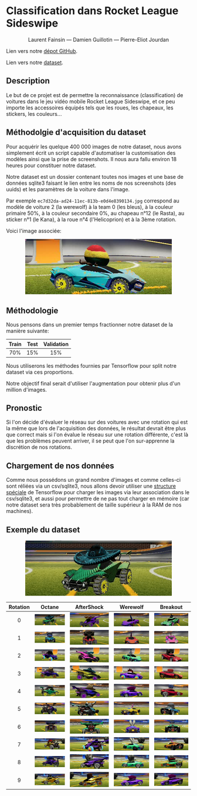# Classification dans Rocket League Sideswipe

<p align="center">
Laurent Fainsin &mdash;
Damien Guillotin &mdash;
Pierre-Eliot Jourdan
</p>

Lien vers notre [dépot GitHub](https://github.com/Tocard-Inc/Deep-Learning).

Lien vers notre [dataset](https://fainsil.users.inpt.fr/content/DL/dataset.zip).

## Description

Le but de ce projet est de permettre la reconnaissance (classification) de voitures dans le jeu vidéo mobile Rocket League Sideswipe, et ce peu importe les accessoires équipés tels que les roues, les chapeaux, les stickers, les couleurs...

## Méthodolgie d'acquisition du dataset

Pour acquérir les quelque 400 000 images de notre dataset, nous avons simplement écrit un script capable d'automatiser la customisation des modèles ainsi que la prise de screenshots. Il nous aura fallu environ 18 heures pour constituer notre dataset.

Notre dataset est un dossier contenant toutes nos images et une base de données sqlite3 faisant le lien entre les noms de nos screenshots (des uuids) et les paramètres de la voiture dans l'image.

Par exemple `ec7d32da-ad24-11ec-813b-e0d4e8390134.jpg` correspond au modèle de voiture 2 (la werewolf) à la team 0 (les bleus), à la couleur primaire 50%, à la couleur secondaire 0%, au chapeau n°12 (le Rasta), au sticker n°1 (le Kana), à la roue n°4 (l'Helicoprion) et à la 3ème rotation.

Voici l'image associée:

<div align="center">
  <img src="image_methodo.jpg" />
</div>

## Méthodologie

Nous pensons dans un premier temps fractionner notre dataset de la manière suivante:

| Train | Test  | Validation |
| :---: | :---: | :--------: |
|  70%  |  15%  |    15%     |

Nous utiliserons les méthodes fournies par Tensorflow pour split notre dataset via ces proportions.

Notre objectif final serait d'utiliser l'augmentation pour obtenir plus d'un million d'images.

## Pronostic

Si l'on décide d'évaluer le réseau sur des voitures avec une rotation qui est la même que lors de l'acquisition des données, le résultat devrait être plus que correct mais si l'on évalue le réseau sur une rotation différente, c'est là que les problèmes peuvent arriver, il se peut que l'on sur-apprenne la discrétion de nos rotations.

## Chargement de nos données

Comme nous possédons un grand nombre d'images et comme celles-ci sont réliées via un csv/sqlite3, nous allons devoir utiliser une [structure spéciale](https://www.tensorflow.org/tutorials/load_data/csv#using_tfdata) de Tensorflow pour charger les images via leur association dans le csv/sqlite3, et aussi pour permettre de ne pas tout charger en mémoire (car notre dataset sera très probablement de taille supérieur à la RAM de nos machines).

## Exemple du dataset

<div align="center">
  <img src="demo_datas.gif" />
</div>

| Rotation |         Octane          |       AfterShock        |        Werewolf         |        Breakout         |
| :------: | :---------------------: | :---------------------: | :---------------------: | :---------------------: |
|    0     | ![](demo_datas/0_0.jpg) | ![](demo_datas/1_0.jpg) | ![](demo_datas/2_0.jpg) | ![](demo_datas/3_0.jpg) |
|    1     | ![](demo_datas/0_1.jpg) | ![](demo_datas/1_1.jpg) | ![](demo_datas/2_1.jpg) | ![](demo_datas/3_1.jpg) |
|    2     | ![](demo_datas/0_2.jpg) | ![](demo_datas/1_2.jpg) | ![](demo_datas/2_2.jpg) | ![](demo_datas/3_2.jpg) |
|    3     | ![](demo_datas/0_3.jpg) | ![](demo_datas/1_3.jpg) | ![](demo_datas/2_3.jpg) | ![](demo_datas/3_3.jpg) |
|    4     | ![](demo_datas/0_4.jpg) | ![](demo_datas/1_4.jpg) | ![](demo_datas/2_4.jpg) | ![](demo_datas/3_4.jpg) |
|    5     | ![](demo_datas/0_5.jpg) | ![](demo_datas/1_5.jpg) | ![](demo_datas/2_5.jpg) | ![](demo_datas/3_5.jpg) |
|    6     | ![](demo_datas/0_6.jpg) | ![](demo_datas/1_6.jpg) | ![](demo_datas/2_6.jpg) | ![](demo_datas/3_6.jpg) |
|    7     | ![](demo_datas/0_7.jpg) | ![](demo_datas/1_7.jpg) | ![](demo_datas/2_7.jpg) | ![](demo_datas/3_7.jpg) |
|    8     | ![](demo_datas/0_8.jpg) | ![](demo_datas/1_8.jpg) | ![](demo_datas/2_8.jpg) | ![](demo_datas/3_8.jpg) |
|    9     | ![](demo_datas/0_9.jpg) | ![](demo_datas/1_9.jpg) | ![](demo_datas/2_9.jpg) | ![](demo_datas/3_9.jpg) |

